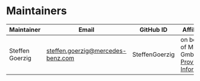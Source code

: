 # Maintainers

| Maintainer       | Email                           | GitHub ID                                 | Affiliation                                                                                       | Joined     |
| -----------------| ------------------------------- | ----------------------------------------- | ------------------------------------------------------------------------------------------------- | ---------- | 
| Steffen Goerzig | <steffen.goerzig@mercedes-benz.com>  | SteffenGoerzig | on behalf of MBition GmbH, [Provider Information](https://github.com/mercedes-benz/foss/blob/master/PROVIDER_INFORMATION.md) | What date? | 

